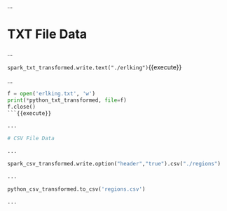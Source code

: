 ...

# TXT File Data

...

`spark_txt_transformed.write.text("./erlking")`{{execute}}

...

```python
f = open('erlking.txt', 'w')
print(*python_txt_transformed, file=f)
f.close()
```{{execute}}

...

# CSV File Data

...

spark_csv_transformed.write.option("header","true").csv("./regions")

...

python_csv_transformed.to_csv('regions.csv')

...